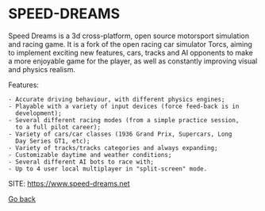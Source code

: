 # SPEED-DREAMS

 Speed Dreams is a 3d cross-platform, open source motorsport simulation
 and racing game. It is a fork of the open racing car simulator Torcs,
 aiming to implement exciting new features, cars, tracks and AI opponents
 to make a more enjoyable game for the player, as well as constantly
 improving visual and physics realism.

 Features:

    - Accurate driving behaviour, with different physics engines;
    - Playable with a variety of input devices (force feed-back is in
      development);
    - Several different racing modes (from a simple practice session,
      to a full pilot career);
    - Variety of cars/car classes (1936 Grand Prix, Supercars, Long
      Day Series GT1, etc);
    - Variety of tracks/tracks categories and always expanding;
    - Customizable daytime and weather conditions;
    - Several different AI bots to race with;
    - Up to 4 user local multiplayer in "split-screen" mode.
    
 SITE: https://www.speed-dreams.net

 [Go back](https://portable-linux-apps.github.io/apps.html)
